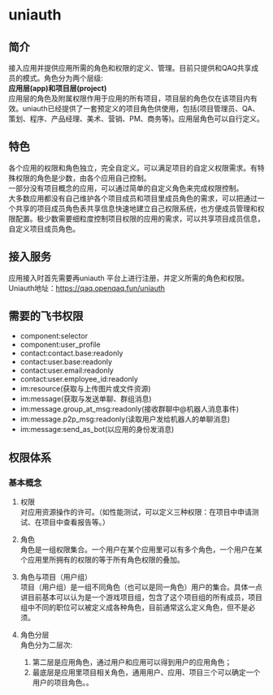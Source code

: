 # uniauth

## 简介
接入应用并提供应用所需的角色和权限的定义、管理。目前只提供和QAQ共享成员的模式。角色分为两个层级:  
**应用层(app)**和**项目层(project)**  
应用层的角色及附属权限作用于应用的所有项目，项目层的角色仅在该项目内有效。uniauth已经提供了一套预定义的项目角色供使用，包括(项目管理员、QA、策划、程序、产品经理、美术、营销、PM、商务等)。应用层角色可以自行定义。

## 特色
各个应用的权限和角色独立，完全自定义。可以满足项目的自定义权限需求。有特殊权限的角色是少数，由各个应用自己控制。  
一部分没有项目概念的应用，可以通过简单的自定义角色来完成权限控制。  
大多数应用都没有自己维护各个项目成员和项目里成员角色的需求，可以把通过一个共享的项目成员角色表共享信息快速地建立自己权限系统，也方便成员管理和权限配置。极少数需要细粒度控制项目权限的应用的需求，可以共享项目成员信息，自定义项目成员角色。

## 接入服务
应用接入时首先需要再uniauth 平台上进行注册，并定义所需的角色和权限。
Uniauth地址：https://qaq.openqaq.fun/uniauth

## 需要的飞书权限
- component:selector
- component:user_profile
- contact:contact.base:readonly
- contact:user.base:readonly
- contact:user.email:readonly
- contact:user.employee_id:readonly
- im:resource(获取与上传图片或文件资源)
- im:message(获取与发送单聊、群组消息)
- im:message.group_at_msg:readonly(接收群聊中@机器人消息事件)
- im:message.p2p_msg:readonly(读取用户发给机器人的单聊消息)
- im:message:send_as_bot(以应用的身份发消息)

## 权限体系
### 基本概念
1. 权限  
对应用资源操作的许可。（如性能测试，可以定义三种权限：在项目中申请测试、在项目中查看报告等。）

2. 角色  
角色是一组权限集合。一个用户在某个应用里可以有多个角色，一个用户在某个应用里所拥有的权限的等于所有角色权限的叠加。

3. 角色与项目（用户组）  
项目（用户组）是一组不同角色（也可以是同一角色）用户的集合。具体一点讲目前基本可以认为是一个游戏项目组，包含了这个项目组的所有成员，项目组中不同的职位可以被定义成各种角色，目前通常这么定义角色，但不是必须。

4. 角色分层  
角色分为二层次:
    1. 第二层是应用角色，通过用户和应用可以得到用户的应用角色；
    2. 最底层是应用里项目相关角色，通用用户、应用、项目三个可以确定一个用户的项目角色。。


